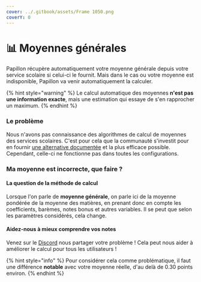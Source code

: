 ```yaml
---
cover: ../.gitbook/assets/Frame 1050.png
coverY: 0
---
```


# 📊 Moyennes générales

Papillon récupère automatiquement votre moyenne générale depuis votre service scolaire si celui-ci le fournit. Mais dans le cas ou votre moyenne est indisponible, Papillon va venir automatiquement la calculer.

{% hint style="warning" %}
Le calcul automatique des moyennes **n'est pas une information exacte**, mais une estimation qui essaye de s'en rapprocher un maximum.
{% endhint %}

### Le problème

Nous n'avons pas connaissance des algorithmes de calcul de moyennes des services scolaires. C'est pour cela que la communauté s'investit pour en fournir [une alternative documentée](https://github.com/PapillonApp/Papillon/blob/main/src/utils/grades/getAverages.ts) et la plus efficace possible. Cependant, celle-ci ne fonctionne pas dans toutes les configurations.

### Ma moyenne est incorrecte, que faire ?

#### La question de la méthode de calcul

Lorsque l'on parle de **moyenne générale**, on parle ici de la moyenne pondérée de la moyenne des matières, en prenant donc en compte les coefficients, barèmes, notes bonus et autres variables. Il se peut que selon les paramètres considérés, cela change.

#### Aidez-nous à mieux comprendre vos notes

Venez sur le [Discord](https://discord.gg/wVKWBRTbfh) nous partager votre problème ! Cela peut nous aider à améliorer le calcul pour tous les utilisateurs !

{% hint style="info" %}
Pour considérer cela comme problématique, il faut une différence **notable** avec votre moyenne réelle, d'au delà de 0.30 points environ.
{% endhint %}
